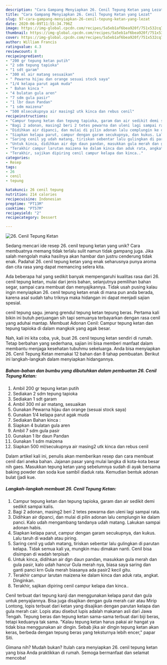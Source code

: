 ```yaml
---
description: "Cara Gampang Menyiapkan 26. Cenil Tepung Ketan yang Lezat"
title: "Cara Gampang Menyiapkan 26. Cenil Tepung Ketan yang Lezat"
slug: 97-cara-gampang-menyiapkan-26-cenil-tepung-ketan-yang-lezat
date: 2020-06-09T11:55:34.796Z
image: https://img-global.cpcdn.com/recipes/5a5eb1af6bea920f/751x532cq70/26-cenil-tepung-ketan-foto-resep-utama.jpg
thumbnail: https://img-global.cpcdn.com/recipes/5a5eb1af6bea920f/751x532cq70/26-cenil-tepung-ketan-foto-resep-utama.jpg
cover: https://img-global.cpcdn.com/recipes/5a5eb1af6bea920f/751x532cq70/26-cenil-tepung-ketan-foto-resep-utama.jpg
author: William Francis
ratingvalue: 4.3
reviewcount: 8
recipeingredient:
- "200 gr tepung ketan putih"
- "2 sdm tepung tapioka"
- "1 sdt garam"
- "300 ml air matang sesuaikan"
- " Pewarna hijau dan orange sesuai stock saya"
- "1/4 kelapa parut agak muda"
- " Bahan kinca "
- "4 bulatan gula aren"
- "7 sdm gula pasir"
- "1 lbr daun Pandan"
- "1 sdm maizena"
- "500 mlsecukupnya air masing2 utk kinca dan rebus cenil"
recipeinstructions:
- "Campur tepung ketan dan tepung tapioka, garam dan air sedikit demi sedikit sampai kalis."
- "Bagi 2 adonan, masing2 beri 2 tetes pewarna dan uleni lagi sampai rata."
- "Didihkan air dipanci, dan mulai di pilin adonan lalu cemplungin ke dalam panci. Kalo udah mengambang tandanya udah matang. Lakukan sampai adonan habis."
- "Siapkan kelapa parut, campur dengan garam secukupnya, dan kukus. Lalu taruh di wadah atau piring."
- "Saring cenil yg udah matang, tiriskan sebentar lalu gulingkan di parutan kelapa. Tidak semua kali ya, mungkin mau dimakan nanti. Cenil bisa disimpan di wadah terpisah"
- "Untuk kinca, didihkan air dgn daun pandan, masukkan gula merah dan gula pasir, kalo udah hancur Gula merah nya, biasa saya saring dan ganti panci krn Gula merah biasanya ada pasir2 kecil gitu."
- "Terakhir campur larutan maizena ke dalam kinca dan aduk rata, angkat. Dinginkan."
- "Terakhir, sajikan dipiring cenil campur kelapa dan kinca.."
categories:
- Resep
tags:
- 26
- cenil
- tepung

katakunci: 26 cenil tepung 
nutrition: 214 calories
recipecuisine: Indonesian
preptime: "PT13M"
cooktime: "PT57M"
recipeyield: "2"
recipecategory: Dessert

---
```



![26. Cenil Tepung Ketan](https://img-global.cpcdn.com/recipes/5a5eb1af6bea920f/751x532cq70/26-cenil-tepung-ketan-foto-resep-utama.jpg)

Sedang mencari ide resep 26. cenil tepung ketan yang unik? Cara membuatnya memang tidak terlalu sulit namun tidak gampang juga. Jika salah mengolah maka hasilnya akan hambar dan justru cenderung tidak enak. Padahal 26. cenil tepung ketan yang enak seharusnya punya aroma dan cita rasa yang dapat memancing selera kita.

Ada beberapa hal yang sedikit banyak mempengaruhi kualitas rasa dari 26. cenil tepung ketan, mulai dari jenis bahan, selanjutnya pemilihan bahan segar, sampai cara membuat dan menyajikannya. Tidak usah pusing kalau ingin menyiapkan 26. cenil tepung ketan enak di mana pun anda berada, karena asal sudah tahu triknya maka hidangan ini dapat menjadi sajian spesial.

cenil tepung sagu. jenang grendul tepung ketan tepung beras. Pertama kali bikin ini butuh perjuangan sih tapi semuanya terbayarkan dengan rasa cenil yang aduhai mantap. Membuat Adonan Cenil: Campur tepung ketan dan tepung tapioka di dalam mangkok yang agak besar.


Nah, kali ini kita coba, yuk, buat 26. cenil tepung ketan sendiri di rumah. Tetap berbahan yang sederhana, sajian ini bisa memberi manfaat dalam membantu menjaga kesehatan tubuhmu sekeluarga. Anda bisa menyiapkan 26. Cenil Tepung Ketan memakai 12 bahan dan 8 tahap pembuatan. Berikut ini langkah-langkah dalam menyiapkan hidangannya.

<!--inarticleads1-->

##### Bahan-bahan dan bumbu yang dibutuhkan dalam pembuatan 26. Cenil Tepung Ketan:

1. Ambil 200 gr tepung ketan putih
1. Sediakan 2 sdm tepung tapioka
1. Sediakan 1 sdt garam
1. Ambil 300 ml air matang, sesuaikan
1. Gunakan  Pewarna hijau dan orange (sesuai stock saya)
1. Gunakan 1/4 kelapa parut agak muda
1. Sediakan  Bahan kinca :
1. Siapkan 4 bulatan gula aren
1. Ambil 7 sdm gula pasir
1. Gunakan 1 lbr daun Pandan
1. Gunakan 1 sdm maizena
1. Siapkan 500 ml/secukupnya air masing2 utk kinca dan rebus cenil


Dalam artikel kali ini, penulis akan memberikan resep dan cara membuat cenil dari aneka bahan. Jajanan pasar yang mulai langka di kota-kota besar nih gaes. Masukkan tepung ketan yang sebelumnya sudah di ayak bersama baking powder dan soda kue sambil diaduk rata. Kemudian bentuk adonan bulat (jadi kue. 

<!--inarticleads2-->

##### Langkah-langkah membuat 26. Cenil Tepung Ketan:

1. Campur tepung ketan dan tepung tapioka, garam dan air sedikit demi sedikit sampai kalis.
1. Bagi 2 adonan, masing2 beri 2 tetes pewarna dan uleni lagi sampai rata.
1. Didihkan air dipanci, dan mulai di pilin adonan lalu cemplungin ke dalam panci. Kalo udah mengambang tandanya udah matang. Lakukan sampai adonan habis.
1. Siapkan kelapa parut, campur dengan garam secukupnya, dan kukus. Lalu taruh di wadah atau piring.
1. Saring cenil yg udah matang, tiriskan sebentar lalu gulingkan di parutan kelapa. Tidak semua kali ya, mungkin mau dimakan nanti. Cenil bisa disimpan di wadah terpisah
1. Untuk kinca, didihkan air dgn daun pandan, masukkan gula merah dan gula pasir, kalo udah hancur Gula merah nya, biasa saya saring dan ganti panci krn Gula merah biasanya ada pasir2 kecil gitu.
1. Terakhir campur larutan maizena ke dalam kinca dan aduk rata, angkat. Dinginkan.
1. Terakhir, sajikan dipiring cenil campur kelapa dan kinca..


Cenil terbuat dari tepung kanji dan menggunakan kelapa parut dan gula untuk penyajiannya. Bisa juga disajikan dengan gula merah cair atau Mirip Lontong, lopis terbuat dari ketan yang disajikan dengan parutan kelapa dan gula merah cair. Lopis atau disebut lupis adalah makanan asli dari Jawa Tengah. Tepung beras dan tepung ketan sama-sama terbuat dari biji beras, tetapi keduanya tak sama. &#34;Kalau tepung ketan harus pakai air hangat ya tidak bisa menggunakan air dingin. Sebab jika air dingin tepung ketan akan keras, berbeda dengan tepung beras yang teksturnya lebih encer,&#34; papar Siti. 

Gimana nih? Mudah bukan? Itulah cara menyiapkan 26. cenil tepung ketan yang bisa Anda praktikkan di rumah. Semoga bermanfaat dan selamat mencoba!
